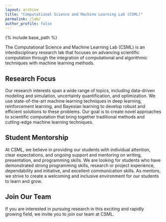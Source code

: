 ```yaml
---
layout: archive
title: "Computational Science and Machine Learning Lab (CSML)"
permalink: /lab/
author_profile: false
---
```


{% include base_path %}



The Computational Science and Machine Learning Lab (CSML) is an interdisciplinary research lab that focuses on advancing scientific computation through the integration of computational and algorithmic techniques with machine learning methods.



## Research Focus



Our research interests span a wide range of topics, including data-driven modeling and simulation, uncertainty quantification, and optimization. We use state-of-the-art machine learning techniques in  deep learning, reinforcement learning, and Bayesian learning to develop robust and efficient solutions to these problems. Our goal is to create novel approaches to scientific computation that bring together traditional methods and cutting-edge machine learning techniques.




## Student Mentorship



At CSML, we believe in providing our students with individual attention, clear expectations, and ongoing support and mentoring on writing, presentation, and programming skills. We are looking for students who have demonstrated strong programming skills, research or project experience, dependability and initiative, and excellent communication skills. As mentors, we strive to create a welcoming and inclusive environment for our students to learn and grow.





## Join Our Team



If you are interested in pursuing research in this exciting and rapidly growing field, we invite you to join our team at CSML.